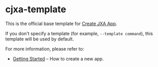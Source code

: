 # cjxa-template

This is the official base template for [Create JXA App](https://github.com/aheissenberger/macos-jxa-bundler/create-jxa-app).

If you don't specify a template (for example, `--template command`), this template will be used by default.

For more information, please refer to:

- [Getting Started](https://github.com/aheissenberger/macos-jxa-bundler/packages/create-jxa-app) – How to create a new app.
